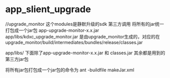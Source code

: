 # app_slient_upgrade
//upgrade_monitor 这个modules是静默升级的sdk
第三方调用 将所有的jar统一打包成一个jar包 app-upgrade-monitor-x.x.jar
app/libs/kdxc_upgrade_monitor.jar 是由upgrade_monitor生成的，对应的在upgrade_monitor/build/intermediates/bundles/release/classes.jar 

app/libs/ 下面除了app-upgrade-monitor-x.x.jar 和 classes.jar 其余都是用到的第三方jar包

将所有jar包打包成一个jar包的命令为 ant -buildfile makeJar.xml
